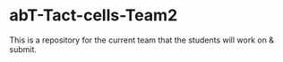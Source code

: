 # abT-Tact-cells-Team2
This is a repository for the current team that the students will work on &amp; submit.
